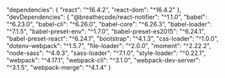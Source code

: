 "dependencies": {
    "react": "^16.4.2",
    "react-dom": "^16.4.2"
  },
  "devDependencies": {
    "@breathecode/react-notifier": "^1.1.0",
    "babel": "^6.23.0",
    "babel-cli": "^6.26.0",
    "babel-core": "^6.26.3",
    "babel-loader": "^7.1.5",
    "babel-preset-env": "^1.7.0",
    "babel-preset-es2015": "^6.24.1",
    "babel-preset-react": "^6.24.1",
    "bootstrap": "^4.1.3",
    "css-loader": "^1.0.0",
    "dotenv-webpack": "^1.5.7",
    "file-loader": "^2.0.0",
    "moment": "^2.22.2",
    "node-sass": "^4.9.3",
    "sass-loader": "^7.1.0",
    "style-loader": "^0.22.1",
    "webpack": "^4.17.1",
    "webpack-cli": "^3.1.0",
    "webpack-dev-server": "^3.1.5",
    "webpack-merge": "^4.1.4"
  }